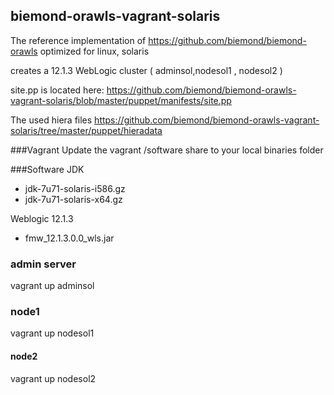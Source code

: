 ## biemond-orawls-vagrant-solaris

The reference implementation of https://github.com/biemond/biemond-orawls
optimized for linux, solaris

creates a 12.1.3 WebLogic cluster ( adminsol,nodesol1 , nodesol2 )

site.pp is located here:
https://github.com/biemond/biemond-orawls-vagrant-solaris/blob/master/puppet/manifests/site.pp

The used hiera files https://github.com/biemond/biemond-orawls-vagrant-solaris/tree/master/puppet/hieradata

###Vagrant
Update the vagrant /software share to your local binaries folder


###Software
JDK
- jdk-7u71-solaris-i586.gz
- jdk-7u71-solaris-x64.gz

Weblogic 12.1.3
- fmw_12.1.3.0.0_wls.jar

### admin server
vagrant up adminsol

### node1
vagrant up nodesol1

#### node2
vagrant up nodesol2

